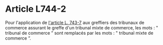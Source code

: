 # Article L744-2

Pour l'application de <a href='/affichCodeArticle.do?cidTexte=LEGITEXT000005634379&idArticle=LEGIARTI000039280246&dateTexte=&categorieLien=id' title='Code de commerce - art. L743-7 (VT)'>l'article L. 743-7</a> aux greffiers des tribunaux de commerce assurant le greffe d'un tribunal mixte de commerce, les mots : " tribunal de commerce ” sont remplacés par les mots : " tribunal mixte de commerce ”.